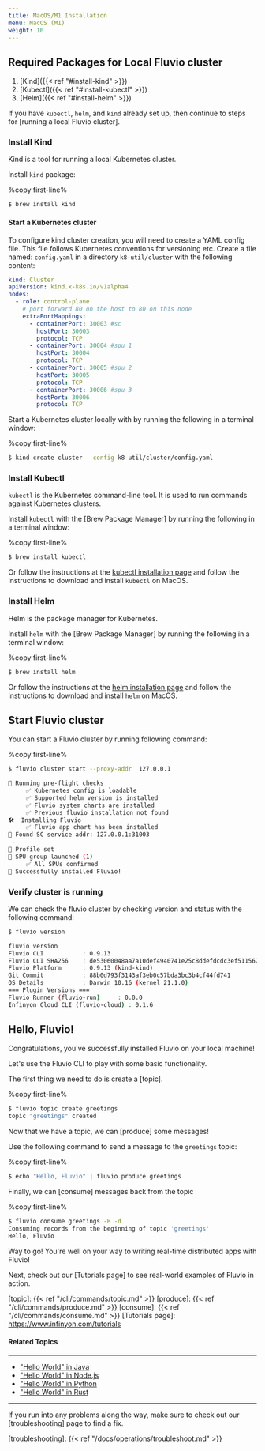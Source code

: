 ```yaml
---
title: MacOS/M1 Installation
menu: MacOS (M1)
weight: 10
---
```


## Required Packages for Local Fluvio cluster

1) [Kind]({{< ref "#install-kind" >}})
2) [Kubectl]({{< ref "#install-kubectl" >}})
3) [Helm]({{< ref "#install-helm" >}})

If you have `kubectl`, `helm`, and `kind` already set up, then continue to steps for [running a local Fluvio cluster].


### Install Kind

Kind is a tool for running a local Kubernetes cluster.

Install `kind` package:

%copy first-line%

```bash
$ brew install kind
```

#### Start a Kubernetes cluster

To configure kind cluster creation, you will need to create a YAML config file. This file follows Kubernetes conventions for versioning etc.
Create a file named: `config.yaml` in a directory `k8-util/cluster` with the following content:

```yaml
kind: Cluster
apiVersion: kind.x-k8s.io/v1alpha4
nodes:
  - role: control-plane
    # port forward 80 on the host to 80 on this node
    extraPortMappings:
      - containerPort: 30003 #sc
        hostPort: 30003
        protocol: TCP
      - containerPort: 30004 #spu 1
        hostPort: 30004
        protocol: TCP
      - containerPort: 30005 #spu 2
        hostPort: 30005
        protocol: TCP
      - containerPort: 30006 #spu 3
        hostPort: 30006
        protocol: TCP

```
Start a Kubernetes cluster locally with by running the following in a terminal window:

%copy first-line%
```bash
$ kind create cluster --config k8-util/cluster/config.yaml 
```

### Install Kubectl

`kubectl` is the Kubernetes command-line tool. It is used to run commands against Kubernetes clusters.

Install `kubectl` with the [Brew Package Manager] by running the following in a terminal window:

%copy first-line%

```bash
$ brew install kubectl 
```

Or follow the instructions at the [kubectl installation page] and follow the instructions to download and install `kubectl` on MacOS.

[kubectl installation page]: https://kubernetes.io/docs/tasks/tools/install-kubectl-macos/ 

### Install Helm

Helm is the package manager for Kubernetes. 

Install `helm` with the [Brew Package Manager] by running the following in a terminal window:

%copy first-line%

```bash
$ brew install helm 
```

Or follow the instructions at the [helm installation page] and follow the instructions to download and install `helm` on MacOS.

[helm installation page]: https://v3.helm.sh/docs/intro/install/ 
## Start Fluvio cluster 

You can start a Fluvio cluster by running following command:


%copy first-line%
```bash
$ fluvio cluster start --proxy-addr  127.0.0.1

📝 Running pre-flight checks
     ✅ Kubernetes config is loadable
     ✅ Supported helm version is installed
     ✅ Fluvio system charts are installed
     ✅ Previous fluvio installation not found
🛠️  Installing Fluvio
     ✅ Fluvio app chart has been installed
🔎 Found SC service addr: 127.0.0.1:31003
 -
👤 Profile set
🤖 SPU group launched (1)
     ✅ All SPUs confirmed
🎯 Successfully installed Fluvio!
```

### Verify cluster is running

We can check the fluvio cluster by checking version and status with the following command:

```bash
$ fluvio version

fluvio version
Fluvio CLI           : 0.9.13
Fluvio CLI SHA256    : de53060048aa7a10def4940741e25c8ddefdcdc3ef511562ec915bdb456e1770
Fluvio Platform      : 0.9.13 (kind-kind)
Git Commit           : 88b0d793f3143af3eb0c57bda3bc3b4cf44fd741
OS Details           : Darwin 10.16 (kernel 21.1.0)
=== Plugin Versions ===
Fluvio Runner (fluvio-run)     : 0.0.0
Infinyon Cloud CLI (fluvio-cloud) : 0.1.6

```

## Hello, Fluvio!

Congratulations, you've successfully installed Fluvio on your local machine! 

Let's use the Fluvio CLI to play with some basic functionality.

The first thing we need to do is create a [topic].

%copy first-line%
```bash
$ fluvio topic create greetings
topic "greetings" created
```

Now that we have a topic, we can [produce] some messages!

Use the following command to send a message to the `greetings` topic:

%copy first-line%
```bash
$ echo "Hello, Fluvio" | fluvio produce greetings
```

Finally, we can [consume] messages back from the topic

%copy first-line%
```bash
$ fluvio consume greetings -B -d
Consuming records from the beginning of topic 'greetings'
Hello, Fluvio
```

Way to go! You're well on your way to writing real-time distributed apps with Fluvio!

Next, check out our [Tutorials page] to see real-world examples of Fluvio in action.

[topic]: {{< ref "/cli/commands/topic.md" >}}
[produce]: {{< ref "/cli/commands/produce.md" >}}
[consume]: {{< ref "/cli/commands/consume.md" >}}
[Tutorials page]: https://www.infinyon.com/tutorials 

#### Related Topics
----------------

- ["Hello World" in Java](https://www.infinyon.com/tutorials/java/hello-world/)
- ["Hello World" in Node.js](https://www.infinyon.com/tutorials/node/hello-world/)
- ["Hello World" in Python](https://www.infinyon.com/tutorials/python/hello-world/)
- ["Hello World" in Rust](https://www.infinyon.com/tutorials/rust/hello-world/)

---

If you run into any problems along the way, make sure to check out our [troubleshooting]
page to find a fix.

[troubleshooting]: {{< ref "/docs/operations/troubleshoot.md" >}}
